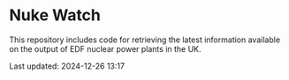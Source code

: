 # Nuke Watch

This repository includes code for retrieving the latest information available on the output of EDF nuclear power plants in the UK.

Last updated: 2024-12-26 13:17